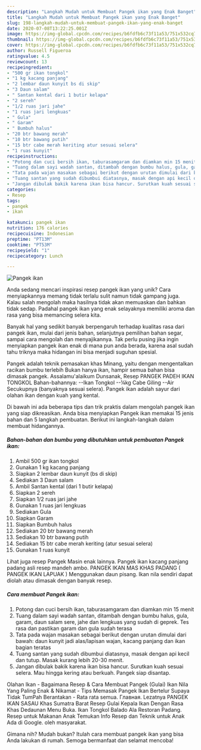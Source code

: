 ```yaml
---
description: "Langkah Mudah untuk Membuat Pangek ikan yang Enak Banget"
title: "Langkah Mudah untuk Membuat Pangek ikan yang Enak Banget"
slug: 198-langkah-mudah-untuk-membuat-pangek-ikan-yang-enak-banget
date: 2020-07-08T13:22:25.001Z
image: https://img-global.cpcdn.com/recipes/b6fdfb6c73f11a53/751x532cq70/pangek-ikan-foto-resep-utama.jpg
thumbnail: https://img-global.cpcdn.com/recipes/b6fdfb6c73f11a53/751x532cq70/pangek-ikan-foto-resep-utama.jpg
cover: https://img-global.cpcdn.com/recipes/b6fdfb6c73f11a53/751x532cq70/pangek-ikan-foto-resep-utama.jpg
author: Russell Figueroa
ratingvalue: 4.5
reviewcount: 13
recipeingredient:
- "500 gr ikan tongkol"
- "1 kg kacang panjang"
- "2 lembar daun kunyit bs di skip"
- "3 Daun salam"
- " Santan kental dari 1 butir kelapa"
- "2 sereh"
- "1/2 ruas jari jahe"
- "1 ruas jari lengkuas"
- " Gula"
- " Garam"
- " Bumbuh halus"
- "20 btr bawang merah"
- "10 btr bawang putih"
- "15 btr cabe merah keriting atur sesuai selera"
- "1 ruas kunyit"
recipeinstructions:
- "Potong dan cuci bersih ikan, taburasamgaram dan diamkan min 15 menit"
- "Tuang dalam sayi wadah santan, ditambah dengan bumbu halus, gula, garam, daun salam sere, jahe dan lengkuas yang sudah di geprek. Tes rasa dan pastikan garam dan gula sudah terasa"
- "Tata pada wajan masakan sebagai berikut dengan urutan dimulai dari bawah: daun kunyit jadi alas/lapisan wajan, kacang panjang dan ikan bagian teratas"
- "Tuang santan yang sudah dibumbui diatasnya, masak dengan api kecil dan tutup. Masak kurang lebih 20-30 menit."
- "Jangan dibulak bakik karena ikan bisa hancur. Surutkan kuah sesuai selera. Mau hingga kering atau berkuah. Pangek siap disantap."
categories:
- Resep
tags:
- pangek
- ikan

katakunci: pangek ikan 
nutrition: 176 calories
recipecuisine: Indonesian
preptime: "PT13M"
cooktime: "PT53M"
recipeyield: "1"
recipecategory: Lunch

---
```



![Pangek ikan](https://img-global.cpcdn.com/recipes/b6fdfb6c73f11a53/751x532cq70/pangek-ikan-foto-resep-utama.jpg)

Anda sedang mencari inspirasi resep pangek ikan yang unik? Cara menyiapkannya memang tidak terlalu sulit namun tidak gampang juga. Kalau salah mengolah maka hasilnya tidak akan memuaskan dan bahkan tidak sedap. Padahal pangek ikan yang enak selayaknya memiliki aroma dan rasa yang bisa memancing selera kita.

Banyak hal yang sedikit banyak berpengaruh terhadap kualitas rasa dari pangek ikan, mulai dari jenis bahan, selanjutnya pemilihan bahan segar, sampai cara mengolah dan menyajikannya. Tak perlu pusing jika ingin menyiapkan pangek ikan enak di mana pun anda berada, karena asal sudah tahu triknya maka hidangan ini bisa menjadi suguhan spesial.

Pangek adalah teknik pemasakan khas Minang, yaitu dengan mengentalkan racikan bumbu terlebih Bukan hanya ikan, hampir semua bahan bisa dimasak pangek. Assalamu&#39;alaikum Dunsanak, Resep PANGEK PADEH IKAN TONGKOL Bahan-bahannya: --Ikan Tongkol --¼kg Cabe Giling --Air Secukupnya (banyaknya sesuai selera). Pangek ikan adalah sayur dari olahan ikan dengan kuah yang kental.


Di bawah ini ada beberapa tips dan trik praktis dalam mengolah pangek ikan yang siap dikreasikan. Anda bisa menyiapkan Pangek ikan memakai 15 jenis bahan dan 5 langkah pembuatan. Berikut ini langkah-langkah dalam membuat hidangannya.

<!--inarticleads1-->

##### Bahan-bahan dan bumbu yang dibutuhkan untuk pembuatan Pangek ikan:

1. Ambil 500 gr ikan tongkol
1. Gunakan 1 kg kacang panjang
1. Siapkan 2 lembar daun kunyit (bs di skip)
1. Sediakan 3 Daun salam
1. Ambil  Santan kental (dari 1 butir kelapa)
1. Siapkan 2 sereh
1. Siapkan 1/2 ruas jari jahe
1. Gunakan 1 ruas jari lengkuas
1. Sediakan  Gula
1. Siapkan  Garam
1. Siapkan  Bumbuh halus
1. Sediakan 20 btr bawang merah
1. Sediakan 10 btr bawang putih
1. Sediakan 15 btr cabe merah keriting (atur sesuai selera)
1. Gunakan 1 ruas kunyit


Lihat juga resep Pangek Masin enak lainnya. Pangek ikan kacang panjang padang asli resep mandeh ambo. PANGEK IKAN MAS KHAS PADANG ( PANGEK IKAN LAPUAK ) Menggunakan daun pisang. Ikan nila sendiri dapat diolah atau dimasak dengan banyak resep. 

<!--inarticleads2-->

##### Cara membuat Pangek ikan:

1. Potong dan cuci bersih ikan, taburasamgaram dan diamkan min 15 menit
1. Tuang dalam sayi wadah santan, ditambah dengan bumbu halus, gula, garam, daun salam sere, jahe dan lengkuas yang sudah di geprek. Tes rasa dan pastikan garam dan gula sudah terasa
1. Tata pada wajan masakan sebagai berikut dengan urutan dimulai dari bawah: daun kunyit jadi alas/lapisan wajan, kacang panjang dan ikan bagian teratas
1. Tuang santan yang sudah dibumbui diatasnya, masak dengan api kecil dan tutup. Masak kurang lebih 20-30 menit.
1. Jangan dibulak bakik karena ikan bisa hancur. Surutkan kuah sesuai selera. Mau hingga kering atau berkuah. Pangek siap disantap.


Olahan Ikan - Bagaimana Resep &amp; Cara Membuat Pangek (Gulai) Ikan Nila Yang Paling Enak &amp; Nikamat - Tips Memasak Pangek Ikan Bertelur Supaya Tidak TumPah Berantakan - Rata rata semua. Главная. Lezatnya PANGEK IKAN SASAU Khas Sumatra Barat Resep Gulai Kepala Ikan Dengan Rasa Khas Dedaunan Menu Buka. Ikan Tongkol Balado Ala Restoran Padang. Resep untuk Makanan Anak Temukan Info Resep dan Teknik untuk Anak Ada di Google. oleh masyarakat. 

Gimana nih? Mudah bukan? Itulah cara membuat pangek ikan yang bisa Anda lakukan di rumah. Semoga bermanfaat dan selamat mencoba!
